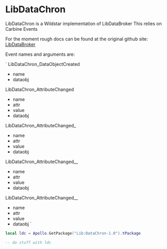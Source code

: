 LibDataChron
============

LibDataChron is a Wildstar implementation of LibDataBroker
This relies on Carbine Events

For the moment rough docs can be found at the original github site: [LibDataBroker](https://github.com/tekkub/libdatabroker-1-1)

Event names and arguments are:

`
LibDataChron_DataObjectCreated
* name
* dataobj

LibDataChron_AttributeChanged
* name
* attr
* value
* dataobj

LibDataChron_AttributeChanged_<name>
* name
* attr
* value
* dataobj

LibDataChron_AttributeChanged_<name>_<key>
* name
* attr
* value
* dataobj

LibDataChron_AttributeChanged__<key>
* name
* attr
* value
* dataobj
`

```lua
local ldc = Apollo.GetPackage("Lib:DataChron-1.0").tPackage

-- do stuff with ldc
```
